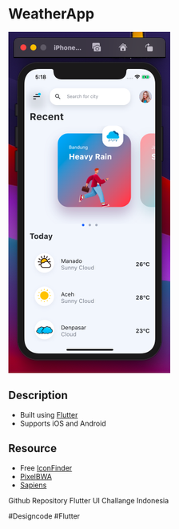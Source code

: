 # WeatherApp
![Alt text](./DesignWeather.png?raw=true "WeatherApp")

## Description
- Built using [Flutter](https://flutter.dev/)
- Supports iOS and Android

## Resource
- Free [IconFinder](https://www.iconfinder.com/)
- [PixelBWA](https://pixel.buildwithangga.com/)
- [Sapiens](https://sapiens.ui8.net/)

Github Repository Flutter UI Challange Indonesia

#Designcode #Flutter 
